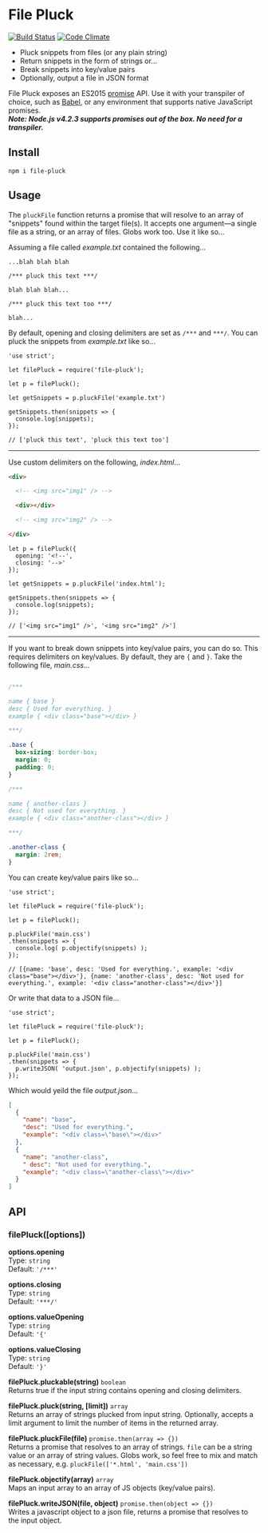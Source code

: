 # File Pluck

[![Build Status](https://travis-ci.org/iAmNathanJ/file-pluck.svg?branch=master)](https://travis-ci.org/iAmNathanJ/file-pluck) [![Code Climate](https://codeclimate.com/github/iAmNathanJ/file-pluck/badges/gpa.svg)](https://codeclimate.com/github/iAmNathanJ/file-pluck)  

- Pluck snippets from files (or any plain string)
- Return snippets in the form of strings or...
- Break snippets into key/value pairs
- Optionally, output a file in JSON format

File Pluck exposes an ES2015 [promise](https://developer.mozilla.org/en-US/docs/Web/JavaScript/Reference/Global_Objects/Promise) API. Use it with your transpiler of choice, such as [Babel](https://babeljs.io/), or any environment that supports native JavaScript promises.  
***Note: Node.js v4.2.3 supports promises out of the box. No need for a transpiler.***

## Install
`npm i file-pluck`

## Usage
The `pluckFile` function returns a promise that will resolve to an array of "snippets" found within the target file(s). It accepts one argument&mdash;a single file as a string, or an array of files. Globs work too. Use it like so...  

Assuming a file called *example.txt* contained the following...
```
...blah blah blah

/*** pluck this text ***/

blah blah blah...

/*** pluck this text too ***/

blah...
```

By default, opening and closing delimiters are set as `/***` and `***/`. You can pluck the snippets from *example.txt* like so...
```node
'use strict';

let filePluck = require('file-pluck');

let p = filePluck();

let getSnippets = p.pluckFile('example.txt')

getSnippets.then(snippets => {
  console.log(snippets);
});

// ['pluck this text', 'pluck this text too']
```

---

Use custom delimiters on the following, *index.html*...
```html
<div>

  <!-- <img src="img1" /> -->

  <div></div>

  <!-- <img src="img2" /> -->

</div>
```

```node
let p = filePluck({
  opening: '<!--',
  closing: '-->'
});

let getSnippets = p.pluckFile('index.html');

getSnippets.then(snippets => {
  console.log(snippets);
});

// ['<img src="img1" />', '<img src="img2" />']
```

---

If you want to break down snippets into key/value pairs, you can do so. This requires delimiters on key/values. By default, they are `{` and `}`. Take the following file, *main.css*...
```css

/***

name { base }
desc { Used for everything. }
example { <div class="base"></div> }

***/

.base {
  box-sizing: border-box;
  margin: 0;
  padding: 0;
}

/***

name { another-class }
desc { Not used for everything. }
example { <div class="another-class"></div> }

***/

.another-class {
  margin: 2rem;
}

```

You can create key/value pairs like so...
```node
'use strict';

let filePluck = require('file-pluck');

let p = filePluck();

p.pluckFile('main.css')
.then(snippets => {
  console.log( p.objectify(snippets) );
});

// [{name: 'base', desc: 'Used for everything.', example: '<div class="base"></div>'}, {name: 'another-class', desc: 'Not used for everything.', example: '<div class="another-class"></div>'}]
```

Or write that data to a JSON file...
```node
'use strict';

let filePluck = require('file-pluck');

let p = filePluck();

p.pluckFile('main.css')
.then(snippets => {
  p.writeJSON( 'output.json', p.objectify(snippets) );
});
```

Which would yeild the file *output.json*...
```json
[
  {
    "name": "base",
    "desc": "Used for everything.",
    "example": "<div class=\"base\"></div>"
  },
  {
    "name": "another-class",
    " desc": "Not used for everything.",
    "example": "<div class=\"another-class\"></div>"
  }
]
```

## API

### filePluck([options])

**options.opening**  
Type: `string`  
Default: `'/***'`  

**options.closing**  
Type: `string`  
Default: `'***/'`  

**options.valueOpening**  
Type: `string`  
Default: `'{'`  

**options.valueClosing**  
Type: `string`  
Default: `'}'`  

**filePluck.pluckable(string)** `boolean`  
Returns true if the input string contains opening and closing delimiters.

**filePluck.pluck(string, [limit])** `array`  
Returns an array of strings plucked from input string. Optionally, accepts a limit argument to limit the number of items in the returned array.

**filePluck.pluckFile(file)** `promise.then(array => {})`  
Returns a promise that resolves to an array of strings. `file` can be a string value or an array of string values. Globs work, so feel free to mix and match as necessary, e.g. `pluckFile(['*.html', 'main.css'])`

**filePluck.objectify(array)** `array`  
Maps an input array to an array of JS objects (key/value pairs). 

**filePluck.writeJSON(file, object)** `promise.then(object => {})`  
Writes a javascript object to a json file, returns a promise that resolves to the input object. 
